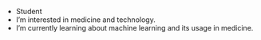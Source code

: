 - Student
- I’m interested in medicine and technology.
- I’m currently learning about machine learning and its usage in medicine.

<!---
Krecoe/Krecoe is a ✨ special ✨ repository because its `README.md` (this file) appears on your GitHub profile.
You can click the Preview link to take a look at your changes.
--->
